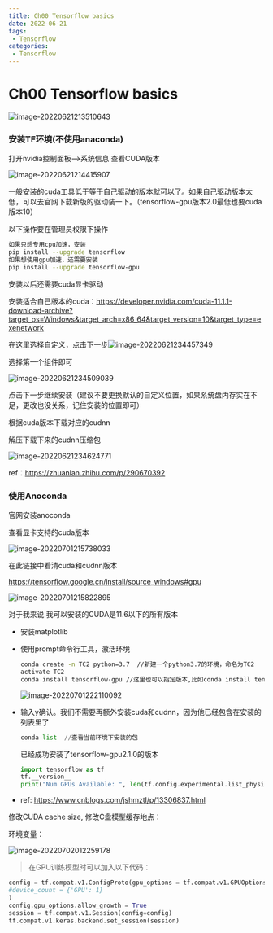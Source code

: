 ```yaml
---
title: Ch00 Tensorflow basics
date: 2022-06-21
tags:
 - Tensorflow
categories:
 - Tensorflow
---
```


# Ch00 Tensorflow basics

![image-20220621213510643](https://markdown-1301334775.cos.eu-frankfurt.myqcloud.com/image-20220621213510643.png)



### 安装TF环境(不使用anaconda)

打开nvidia控制面板-->系统信息  查看CUDA版本

![image-20220621214415907](https://markdown-1301334775.cos.eu-frankfurt.myqcloud.com/image-20220621214415907.png)

一般安装的cuda工具低于等于自己驱动的版本就可以了。如果自己驱动版本太低，可以去官网下载新版的驱动装一下。（tensorflow-gpu版本2.0最低也要cuda版本10）



以下操作要在管理员权限下操作



```sh
如果只想专用cpu加速，安装
pip install --upgrade tensorflow
如果想使用gpu加速，还需要安装
pip install --upgrade tensorflow-gpu
```



安装以后还需要cuda显卡驱动

安装适合自己版本的cuda：https://developer.nvidia.com/cuda-11.1.1-download-archive?target_os=Windows&target_arch=x86_64&target_version=10&target_type=exenetwork



在这里选择自定义，点击下一步![image-20220621234457349](https://markdown-1301334775.cos.eu-frankfurt.myqcloud.com/image-20220621234457349.png)

选择第一个组件即可

![image-20220621234509039](https://markdown-1301334775.cos.eu-frankfurt.myqcloud.com/image-20220621234509039.png)

点击下一步继续安装（建议不要更换默认的自定义位置，如果系统盘内存实在不足，更改也没关系，记住安装的位置即可）



根据cuda版本下载对应的cudnn


解压下载下来的cudnn压缩包

![image-20220621234624771](https://markdown-1301334775.cos.eu-frankfurt.myqcloud.com/image-20220621234624771.png)



ref：https://zhuanlan.zhihu.com/p/290670392



### 使用Anoconda

官网安装anoconda

查看显卡支持的cuda版本

![image-20220701215738033](https://markdown-1301334775.cos.eu-frankfurt.myqcloud.com/image-20220701215738033.png)

在此链接中看清cuda和cudnn版本

https://tensorflow.google.cn/install/source_windows#gpu

![image-20220701215822895](https://markdown-1301334775.cos.eu-frankfurt.myqcloud.com/image-20220701215822895.png)

对于我来说 我可以安装的CUDA是11.6以下的所有版本

+ 安装matplotlib

+ 使用prompt命令行工具，激活环境

  ```sh
  conda create -n TC2 python=3.7  //新建一个python3.7的环境，命名为TC2
  activate TC2
  conda install tensorflow-gpu //这里也可以指定版本,比如conda install tensorflow-gpu==2.1.0
  ```

  ![image-20220701222110092](https://markdown-1301334775.cos.eu-frankfurt.myqcloud.com/image-20220701222110092.png)

+ 输入y确认。我们不需要再额外安装cuda和cudnn，因为他已经包含在安装的列表里了

  ```py
  conda list  //查看当前环境下安装的包
  ```

  已经成功安装了tensorflow-gpu2.1.0的版本

  ```py
  import tensorflow as tf
  tf.__version__  
  print("Num GPUs Available: ", len(tf.config.experimental.list_physical_devices('GPU')))
  ```

+ ref: https://www.cnblogs.com/jshmztl/p/13306837.html



修改CUDA cache size, 修改C盘模型缓存地点：

环境变量：

![image-20220702012259178](https://markdown-1301334775.cos.eu-frankfurt.myqcloud.com/image-20220702012259178.png)



>  在GPU训练模型时可以加入以下代码：

```py
config = tf.compat.v1.ConfigProto(gpu_options = tf.compat.v1.GPUOptions(per_process_gpu_memory_fraction=0.8)
#device_count = {'GPU': 1}
)
config.gpu_options.allow_growth = True
session = tf.compat.v1.Session(config=config)
tf.compat.v1.keras.backend.set_session(session)

```

